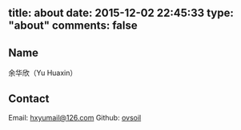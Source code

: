 title: about
date: 2015-12-02 22:45:33
type: "about"
comments: false
---

## Name
余华欣（Yu Huaxin）

## Contact
Email: hxyumail@126.com
Github: [ovsoil](www.github.com/ovsoil)
